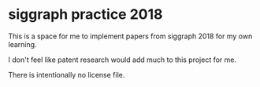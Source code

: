 # siggraph practice 2018
This is a space for me to implement papers from siggraph 2018 for my own learning.

I don't feel like patent research would add much to this project for me.

There is intentionally no license file.
